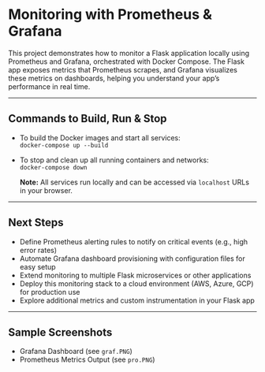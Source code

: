 # Monitoring with Prometheus & Grafana

This project demonstrates how to monitor a Flask application locally using Prometheus and Grafana, orchestrated with Docker Compose. The Flask app exposes metrics that Prometheus scrapes, and Grafana visualizes these metrics on dashboards, helping you understand your app’s performance in real time.

---



## Commands to Build, Run & Stop

- To build the Docker images and start all services:  
  `docker-compose up --build`

- To stop and clean up all running containers and networks:  
  `docker-compose down`

  **Note:** All services run locally and can be accessed via `localhost` URLs in your browser.

---

## Next Steps

- Define Prometheus alerting rules to notify on critical events (e.g., high error rates)  
- Automate Grafana dashboard provisioning with configuration files for easy setup  
- Extend monitoring to multiple Flask microservices or other applications  
- Deploy this monitoring stack to a cloud environment (AWS, Azure, GCP) for production use  
- Explore additional metrics and custom instrumentation in your Flask app

---

## Sample Screenshots

- Grafana Dashboard (see `graf.PNG`)  
- Prometheus Metrics Output (see `pro.PNG`)
